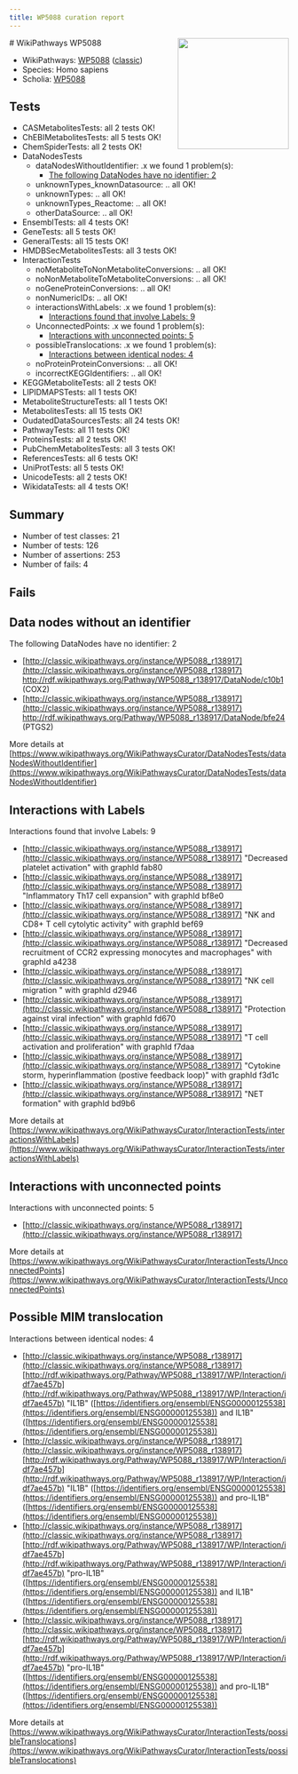 ```yaml
---
title: WP5088 curation report
---
```


<img style="float: right; width: 200px" src="https://upload.wikimedia.org/wikipedia/commons/thumb/8/83/Wplogo_with_text_500.png/640px-Wplogo_with_text_500.png" />
# WikiPathways WP5088

* WikiPathways: [WP5088](https://wikipathways.org/pathways/WP5088) ([classic](https://classic.wikipathways.org/instance/WP5088))
* Species: Homo sapiens
* Scholia: [WP5088](https://scholia.toolforge.org/wikipathways/WP5088)
## Tests
* CASMetabolitesTests: all 2 tests OK!
* ChEBIMetabolitesTests: all 5 tests OK!
* ChemSpiderTests: all 2 tests OK!
* DataNodesTests
    * dataNodesWithoutIdentifier: .x we found 1 problem(s):
        * [The following DataNodes have no identifier: 2](#d2d32fa1)
    * unknownTypes_knownDatasource: .. all OK!
    * unknownTypes: .. all OK!
    * unknownTypes_Reactome: .. all OK!
    * otherDataSource: .. all OK!
* EnsemblTests: all 4 tests OK!
* GeneTests: all 5 tests OK!
* GeneralTests: all 15 tests OK!
* HMDBSecMetabolitesTests: all 3 tests OK!
* InteractionTests
    * noMetaboliteToNonMetaboliteConversions: .. all OK!
    * noNonMetaboliteToMetaboliteConversions: .. all OK!
    * noGeneProteinConversions: .. all OK!
    * nonNumericIDs: .. all OK!
    * interactionsWithLabels: .x we found 1 problem(s):
        * [Interactions found that involve Labels: 9](#630d2680)
    * UnconnectedPoints: .x we found 1 problem(s):
        * [Interactions with unconnected points: 5](#35a61add)
    * possibleTranslocations: .x we found 1 problem(s):
        * [Interactions between identical nodes: 4](#1c118209)
    * noProteinProteinConversions: .. all OK!
    * incorrectKEGGIdentifiers: .. all OK!
* KEGGMetaboliteTests: all 2 tests OK!
* LIPIDMAPSTests: all 1 tests OK!
* MetaboliteStructureTests: all 1 tests OK!
* MetabolitesTests: all 15 tests OK!
* OudatedDataSourcesTests: all 24 tests OK!
* PathwayTests: all 11 tests OK!
* ProteinsTests: all 2 tests OK!
* PubChemMetabolitesTests: all 3 tests OK!
* ReferencesTests: all 6 tests OK!
* UniProtTests: all 5 tests OK!
* UnicodeTests: all 2 tests OK!
* WikidataTests: all 4 tests OK!


## Summary

* Number of test classes: 21
* Number of tests: 126
* Number of assertions: 253
* Number of fails: 4

## Fails

<a name="d2d32fa1" />

## Data nodes without an identifier

The following DataNodes have no identifier: 2

* [http://classic.wikipathways.org/instance/WP5088_r138917](http://classic.wikipathways.org/instance/WP5088_r138917) http://rdf.wikipathways.org/Pathway/WP5088_r138917/DataNode/c10b1 (COX2)
* [http://classic.wikipathways.org/instance/WP5088_r138917](http://classic.wikipathways.org/instance/WP5088_r138917) http://rdf.wikipathways.org/Pathway/WP5088_r138917/DataNode/bfe24 (PTGS2)


More details at [https://www.wikipathways.org/WikiPathwaysCurator/DataNodesTests/dataNodesWithoutIdentifier](https://www.wikipathways.org/WikiPathwaysCurator/DataNodesTests/dataNodesWithoutIdentifier)

<a name="630d2680" />

## Interactions with Labels

Interactions found that involve Labels: 9

* [http://classic.wikipathways.org/instance/WP5088_r138917](http://classic.wikipathways.org/instance/WP5088_r138917) "Decreased platelet 
activation" with graphId fab80
* [http://classic.wikipathways.org/instance/WP5088_r138917](http://classic.wikipathways.org/instance/WP5088_r138917) "Inflammatory Th17 
cell expansion" with graphId bf8e0
* [http://classic.wikipathways.org/instance/WP5088_r138917](http://classic.wikipathways.org/instance/WP5088_r138917) "NK and CD8+ T cell 
cytolytic activity" with graphId bef69
* [http://classic.wikipathways.org/instance/WP5088_r138917](http://classic.wikipathways.org/instance/WP5088_r138917) "Decreased recruitment 
of CCR2 expressing 
monocytes and macrophages" with graphId a4238
* [http://classic.wikipathways.org/instance/WP5088_r138917](http://classic.wikipathways.org/instance/WP5088_r138917) "NK cell migration
" with graphId d2946
* [http://classic.wikipathways.org/instance/WP5088_r138917](http://classic.wikipathways.org/instance/WP5088_r138917) "Protection against 
viral infection" with graphId fd670
* [http://classic.wikipathways.org/instance/WP5088_r138917](http://classic.wikipathways.org/instance/WP5088_r138917) "T cell activation 
and proliferation" with graphId f7daa
* [http://classic.wikipathways.org/instance/WP5088_r138917](http://classic.wikipathways.org/instance/WP5088_r138917) "Cytokine storm, hyperinflammation 
(postive feedback loop)" with graphId f3d1c
* [http://classic.wikipathways.org/instance/WP5088_r138917](http://classic.wikipathways.org/instance/WP5088_r138917) "NET formation" with graphId bd9b6


More details at [https://www.wikipathways.org/WikiPathwaysCurator/InteractionTests/interactionsWithLabels](https://www.wikipathways.org/WikiPathwaysCurator/InteractionTests/interactionsWithLabels)

<a name="35a61add" />

## Interactions with unconnected points

Interactions with unconnected points: 5

* [http://classic.wikipathways.org/instance/WP5088_r138917](http://classic.wikipathways.org/instance/WP5088_r138917)


More details at [https://www.wikipathways.org/WikiPathwaysCurator/InteractionTests/UnconnectedPoints](https://www.wikipathways.org/WikiPathwaysCurator/InteractionTests/UnconnectedPoints)

<a name="1c118209" />

## Possible MIM translocation

Interactions between identical nodes: 4

* [http://classic.wikipathways.org/instance/WP5088_r138917](http://classic.wikipathways.org/instance/WP5088_r138917) [http://rdf.wikipathways.org/Pathway/WP5088_r138917/WP/Interaction/idf7ae457b](http://rdf.wikipathways.org/Pathway/WP5088_r138917/WP/Interaction/idf7ae457b) "IL1B" ([https://identifiers.org/ensembl/ENSG00000125538](https://identifiers.org/ensembl/ENSG00000125538)) and 
IL1B" ([https://identifiers.org/ensembl/ENSG00000125538](https://identifiers.org/ensembl/ENSG00000125538))
* [http://classic.wikipathways.org/instance/WP5088_r138917](http://classic.wikipathways.org/instance/WP5088_r138917) [http://rdf.wikipathways.org/Pathway/WP5088_r138917/WP/Interaction/idf7ae457b](http://rdf.wikipathways.org/Pathway/WP5088_r138917/WP/Interaction/idf7ae457b) "IL1B" ([https://identifiers.org/ensembl/ENSG00000125538](https://identifiers.org/ensembl/ENSG00000125538)) and 
pro-IL1B" ([https://identifiers.org/ensembl/ENSG00000125538](https://identifiers.org/ensembl/ENSG00000125538))
* [http://classic.wikipathways.org/instance/WP5088_r138917](http://classic.wikipathways.org/instance/WP5088_r138917) [http://rdf.wikipathways.org/Pathway/WP5088_r138917/WP/Interaction/idf7ae457b](http://rdf.wikipathways.org/Pathway/WP5088_r138917/WP/Interaction/idf7ae457b) "pro-IL1B" ([https://identifiers.org/ensembl/ENSG00000125538](https://identifiers.org/ensembl/ENSG00000125538)) and 
IL1B" ([https://identifiers.org/ensembl/ENSG00000125538](https://identifiers.org/ensembl/ENSG00000125538))
* [http://classic.wikipathways.org/instance/WP5088_r138917](http://classic.wikipathways.org/instance/WP5088_r138917) [http://rdf.wikipathways.org/Pathway/WP5088_r138917/WP/Interaction/idf7ae457b](http://rdf.wikipathways.org/Pathway/WP5088_r138917/WP/Interaction/idf7ae457b) "pro-IL1B" ([https://identifiers.org/ensembl/ENSG00000125538](https://identifiers.org/ensembl/ENSG00000125538)) and 
pro-IL1B" ([https://identifiers.org/ensembl/ENSG00000125538](https://identifiers.org/ensembl/ENSG00000125538))


More details at [https://www.wikipathways.org/WikiPathwaysCurator/InteractionTests/possibleTranslocations](https://www.wikipathways.org/WikiPathwaysCurator/InteractionTests/possibleTranslocations)

